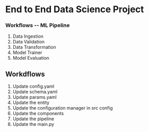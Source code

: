 # End to End Data Science Project

### Workflows -- ML Pipeline

1. Data Ingestion
2. Data Validation
3. Data Transformation
4. Model Trainer
5. Model Evaluation

## Workdflows

1. Update config.yaml
2. Update schema.yaml
3. Update params.yaml
4. Update the entity
5. Update the configuration manager in src config
6. Update the components
7. Update the pipeline
8. Update the main.py
